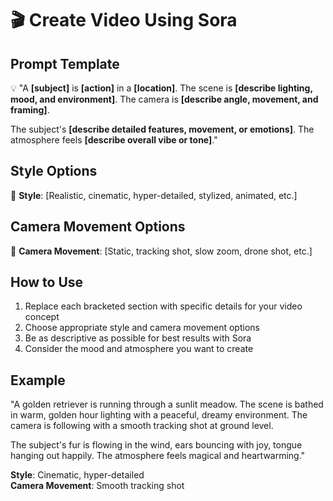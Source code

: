 # 🎬 Create Video Using Sora

## Prompt Template

💡 "A **[subject]** is **[action]** in a **[location]**. The scene is **[describe lighting, mood, and environment]**. The camera is **[describe angle, movement, and framing]**. 

The subject's **[describe detailed features, movement, or emotions]**. The atmosphere feels **[describe overall vibe or tone]**."

## Style Options
🎨 **Style**: [Realistic, cinematic, hyper-detailed, stylized, animated, etc.]

## Camera Movement Options
🎥 **Camera Movement**: [Static, tracking shot, slow zoom, drone shot, etc.]

## How to Use

1. Replace each bracketed section with specific details for your video concept
2. Choose appropriate style and camera movement options
3. Be as descriptive as possible for best results with Sora
4. Consider the mood and atmosphere you want to create

## Example

"A golden retriever is running through a sunlit meadow. The scene is bathed in warm, golden hour lighting with a peaceful, dreamy environment. The camera is following with a smooth tracking shot at ground level. 

The subject's fur is flowing in the wind, ears bouncing with joy, tongue hanging out happily. The atmosphere feels magical and heartwarming."

**Style**: Cinematic, hyper-detailed  
**Camera Movement**: Smooth tracking shot